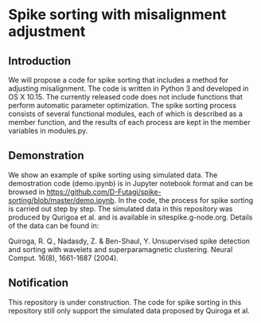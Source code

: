 # Spike sorting with misalignment adjustment
## Introduction 
We will propose a code for spike sorting that includes a method for adjusting misalignment. The code is written in Python 3 and developed in OS X 10.15. The currently released code does not include functions that perform automatic parameter optimization. The spike sorting process consists of several functional modules, each of which is described as a member function, and the results of each process are kept in the member variables in modules.py.
## Demonstration
We show an example of spike sorting using simulated data. The demostration code (demo.ipynb) is in Jupyter notebook format and can be browsed in https://github.com/D-Futagi/spike-sorting/blob/master/demo.ipynb. In the code, the process for spike sorting is carried out step by step. The simulated data in this repository was produced by Qurigoa et al. and is available in sitespike.g-node.org. Details of the data can be found in: 

Quiroga, R. Q., Nadasdy, Z. & Ben-Shaul, Y. Unsupervised spike detection and sorting with wavelets and superparamagnetic clustering. Neural Comput. 16(8), 1661-1687 (2004).

## Notification
This repository is under construction.
The code for spike sorting in this repository still only support the simulated data proposed by Quiroga et al. 

